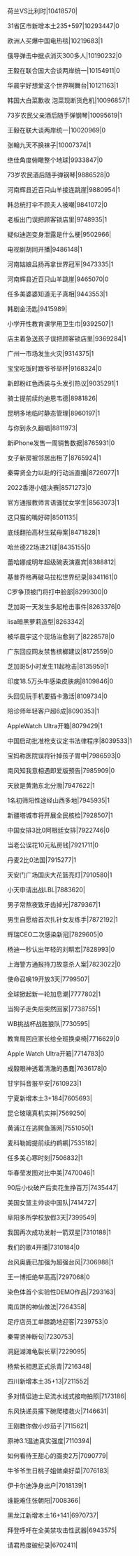 荷兰VS比利时|10418570|

31省区市新增本土235+597|10293447|0

欧洲人买爆中国电热毯|10219683|1

俄导弹击中据点消灭300多人|10190232|0

王毅在联合国大会谈两岸统一|10154911|0

华晨宇好想爱这个世界啊舞台|10121163|1

韩国大白菜歉收 泡菜现断货危机|10096857|1

73岁农民父亲酒后随手弹钢琴|10095619|1

王毅在联大谈两岸统一|10020969|0

张翰九天不换袜子|10007374|1

绝佳角度俯瞰整个地球|9933847|0

73岁农民酒后随手弹钢琴|9886528|0

河南辉县近百只山羊接连跳崖|9880954|1

韩总统打伞不顾夫人被嘲|9841072|0

老板出门误把顾客锁店里|9748935|1

疑似迪迦变身泄露是什么梗|9502966|

电视剧胡同开播|9486148|1

河南姑娘吕扬再拿世界冠军|9473335|1

河南辉县近百只山羊跳崖|9465070|0

任多美婆婆知道无子真相|9443553|1

韩剧金汤匙|9415989|

小学开性教育课学用卫生巾|9392507|1

店主着急送孩子误把顾客锁店里|9369284|1

广州一市场发生火灾|9314375|1

宝宝吃饭时跟爷爷举杯|9168324|0

新郎粉红色西装与头发引热议|9035291|1

骑士提前续约迪恩韦德|8981826|

昆明多地临时静态管理|8960197|1

与你到永久翻唱|8811973|

新iPhone发售一周销售数据|8765931|0

女子新房被邻居出租了|8765924|1

秦霄贤全力以赴的行动派直播|8726077|1

2022香港小姐决赛|8571273|0

官方通报教师言语骚扰女学生|8563073|1

这只猫的嘴好碎|8501135|

底线翻拍高材生弑母案|8471828|1

哈兰德22场进21球|8435155|0

蕾哈娜成明年超级碗表演嘉宾|8388812|

基普乔格再破马拉松世界纪录|8341161|0

C罗争顶被门将打中脸部|8299300|0

芝加哥一天发生多起枪击事件|8263376|0

lisa暗黑萝莉造型|8263342|

被华晨宇这个现场治愈到了|8228578|0

广东回应网友禁售槟榔建议|8172559|0

芝加哥5小时发生11起枪击|8135959|1

印度18.5万头牛感染皮肤病|8109846|0

头回见玩手机要插卡激活|8109734|0

陪诊师年轻客户超6成|8090353|1

AppleWatch Ultra开箱|8079429|1

中国启动批准枪支议定书法律程序|8039533|1

宝妈称医院误将针掉孩子胃中|7986593|0

南风知我意相遇即爱版预告|7985909|0

天放是黄渤东北分渤|7947622|1

1名初筛阳性途经山西多地|7945935|1

新疆塔城市将开展全民核检|7928507|1

中国女排3比0阿根廷女排|7922746|0

当老公误花10元私房钱|7921711|0

丹麦2比0法国|7915277|1

天安门广场国庆大花篮亮灯|7910580|1

小天申请出战LBL|7883620|

男子常熬夜致牙齿掉光|7879367|1

男生自愿给首次扎针女友练手|7872192|1

辉瑞CEO二次感染新冠|7829605|0

杨迪一秒认出年轻的刘畊宏|7828993|0

上海警方通报持刀故意杀人案|7823022|0

使命召唤19开放3天|7799507|

全球掀起新一轮加息潮|7777802|1

当狗子走失后突然回家|7738755|1

WB挑战杯战胜狼队|7730595|

教育局回应家长给全班换桌椅|7716629|0

Apple Watch Ultra开箱|7714783|0

成毅眼神透着清澈的愚蠢|7636178|0

甘宇抖音报平安|7610923|1

宁夏新增本土3+184|7605693|

昆仑玻璃真机实摔|7569250|

黄浦江在逃鳄鱼落网|7551050|1

麦科勒姆提前续约鹈鹕|7535182|

任多美心寒时刻|7506832|1

华春莹发图对比中美|7470046|1

90后小伙破产后卖花生挣百万|7435447|

美国女篮主帅谈中国队|7414727|

阜阳多所学校放假3天|7399549|

我国再次成功发射一箭双星|7310188|1

我们的歌4开播|7310184|0

台风奥鹿已加强为超强台风|7306988|1

王一博拒绝举高高|7297068|0

染色体首个实验性DEMO作品|7293163|

南瓜饼的神仙做法|7264358|

足疗店员工单膝跪地迎客|7239753|0

秦霄贤神断句|7230753|

洞庭湖滩龟裂长草|7229095|

杨紫长相思正式杀青|7216348|

四川新增本土35+13|7211552|

多对情侣迪士尼流水线式接吻拍照|7173186|

东风快递员撂下碗爬楼救火|7146631|

王刚教你做小炒茄子|7115621|

原神3.1温迪真实强度|7110394|

如何看待王甜心的画卖2万|7090779|

牛爷爷生日桃子姐做桌好菜|7076183|

伊卡尔迪净身出户|7018139|1

谁能难住张朝阳|7008366|

黑龙江新增本土16+141|6970737|

拜登呼吁在全美禁攻击性武器|6943575|

请君热度破纪录|6702411|

